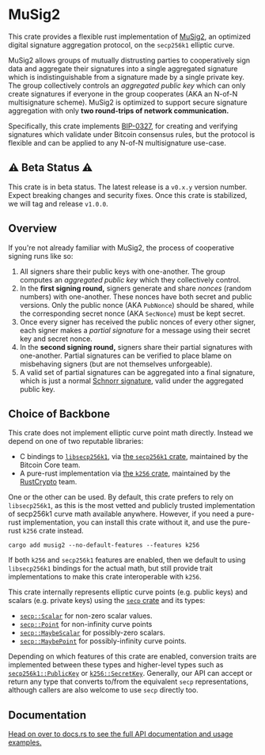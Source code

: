 # MuSig2

This crate provides a flexible rust implementation of [MuSig2](https://eprint.iacr.org/2020/1261), an optimized digital signature aggregation protocol, on the `secp256k1` elliptic curve.

MuSig2 allows groups of mutually distrusting parties to cooperatively sign data and aggregate their signatures into a single aggregated signature which is indistinguishable from a signature made by a single private key. The group collectively controls an _aggregated public key_ which can only create signatures if everyone in the group cooperates (AKA an N-of-N multisignature scheme). MuSig2 is optimized to support secure signature aggregation with only **two round-trips of network communication.**

Specifically, this crate implements [BIP-0327](https://github.com/bitcoin/bips/blob/master/bip-0327.mediawiki), for creating and verifying signatures which validate under Bitcoin consensus rules, but the protocol is flexible and can be applied to any N-of-N multisignature use-case.

## ⚠️ Beta Status ⚠️

This crate is in beta status. The latest release is a `v0.x.y` version number. Expect breaking changes and security fixes. Once this crate is stabilized, we will tag and release `v1.0.0`.

## Overview

If you're not already familiar with MuSig2, the process of cooperative signing runs like so:

1. All signers share their public keys with one-another. The group computes an _aggregated public key_ which they collectively control.
2. In the **first signing round,** signers generate and share _nonces_ (random numbers) with one-another. These nonces have both secret and public versions. Only the public nonce (AKA `PubNonce`) should be shared, while the corresponding secret nonce (AKA `SecNonce`) must be kept secret.
3. Once every signer has received the public nonces of every other signer, each signer makes a _partial signature_ for a message using their secret key and secret nonce.
4. In the **second signing round,** signers share their partial signatures with one-another. Partial signatures can be verified to place blame on misbehaving signers (but are not themselves unforgeable).
5. A valid set of partial signatures can be aggregated into a final signature, which is just a normal [Schnorr signature](https://en.wikipedia.org/wiki/Schnorr_signature), valid under the aggregated public key.

## Choice of Backbone

This crate does not implement elliptic curve point math directly. Instead we depend on one of two reputable libraries:

- C bindings to [`libsecp256k1`](https://github.com/bitcoin-core/secp256k1), via [the `secp256k1` crate](https://crates.io/crates/secp256k1), maintained by the Bitcoin Core team.
- A pure-rust implementation via [the `k256` crate](https://crates.io/crates/k256), maintained by the [RustCrypto](https://github.com/RustCrypto) team.

One or the other can be used. By default, this crate prefers to rely on `libsecp256k1`, as this is the most vetted and publicly trusted implementation of secp256k1 curve math available anywhere. However, if you need a pure-rust implementation, you can install this crate without it, and use the pure-rust `k256` crate instead.

```notrust
cargo add musig2 --no-default-features --features k256
```

If both `k256` and `secp256k1` features are enabled, then we default to using `libsecp256k1` bindings for the actual math, but still provide trait implementations to make this crate interoperable with `k256`.

This crate internally represents elliptic curve points (e.g. public keys) and scalars (e.g. private keys) using the [`secp` crate](https://crates.io/crates/secp) and its types:

- [`secp::Scalar`](https://docs.rs/secp/struct.Scalar.html) for non-zero scalar values.
- [`secp::Point`](https://docs.rs/secp/struct.Point.html) for non-infinity curve points
- [`secp::MaybeScalar`](https://docs.rs/secp/enum.Point.html) for possibly-zero scalars.
- [`secp::MaybePoint`](https://docs.rs/secp/enum.Point.html) for possibly-infinity curve points.

Depending on which features of this crate are enabled, conversion traits are implemented between these types and higher-level types such as [`secp256k1::PublicKey`](https://docs.rs/secp256k1/struct.PublicKey.html) or [`k256::SecretKey`](https://docs.rs/k256/type.SecretKey.html). Generally, our API can accept or return any type that converts to/from the equivalent `secp` representations, although callers are also welcome to use `secp` directly too.

## Documentation

[Head on over to docs.rs to see the full API documentation and usage examples.](https://docs.rs/musig2)
